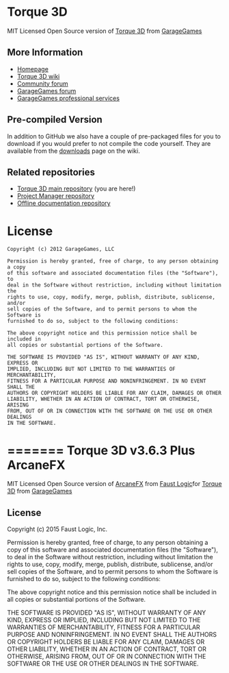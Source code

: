 # Torque 3D

MIT Licensed Open Source version of [Torque 3D](http://torque3d.org) from [GarageGames](http://www.garagegames.com)

## More Information

* [Homepage](http://torque3d.org)
* [Torque 3D wiki](http://wiki.torque3d.org)
* [Community forum](http://forums.torque3d.org)
* [GarageGames forum](http://www.garagegames.com/community/forums)
* [GarageGames professional services](http://services.garagegames.com/)

## Pre-compiled Version

In addition to GitHub we also have a couple of pre-packaged files for you to download if you would prefer to not compile the code yourself.
They are available from the [downloads](http://wiki.torque3d.org/main:downloads) page on the wiki.

## Related repositories

* [Torque 3D main repository](https://github.com/GarageGames/Torque3D) (you are here!)
* [Project Manager repository](https://github.com/GarageGames/Torque3D-ProjectManager)
* [Offline documentation repository](https://github.com/GarageGames/Torque3D-Documentation)

# License

    Copyright (c) 2012 GarageGames, LLC

    Permission is hereby granted, free of charge, to any person obtaining a copy
    of this software and associated documentation files (the "Software"), to
    deal in the Software without restriction, including without limitation the
    rights to use, copy, modify, merge, publish, distribute, sublicense, and/or
    sell copies of the Software, and to permit persons to whom the Software is
    furnished to do so, subject to the following conditions:
    
    The above copyright notice and this permission notice shall be included in
    all copies or substantial portions of the Software.
    
    THE SOFTWARE IS PROVIDED "AS IS", WITHOUT WARRANTY OF ANY KIND, EXPRESS OR
    IMPLIED, INCLUDING BUT NOT LIMITED TO THE WARRANTIES OF MERCHANTABILITY,
    FITNESS FOR A PARTICULAR PURPOSE AND NONINFRINGEMENT. IN NO EVENT SHALL THE
    AUTHORS OR COPYRIGHT HOLDERS BE LIABLE FOR ANY CLAIM, DAMAGES OR OTHER
    LIABILITY, WHETHER IN AN ACTION OF CONTRACT, TORT OR OTHERWISE, ARISING
    FROM, OUT OF OR IN CONNECTION WITH THE SOFTWARE OR THE USE OR OTHER DEALINGS
    IN THE SOFTWARE.
=======
Torque 3D v3.6.3 Plus ArcaneFX
================

MIT Licensed Open Source version of [ArcaneFX](http://arcanefx.com) from [Faust Logic](http://faustlogic.com)for [Torque 3D](http://www.garagegames.com/products/torque-3d) from [GarageGames](http://www.garagegames.com)

License
-------

Copyright (c) 2015 Faust Logic, Inc.

Permission is hereby granted, free of charge, to any person obtaining a copy
of this software and associated documentation files (the "Software"), to
deal in the Software without restriction, including without limitation the
rights to use, copy, modify, merge, publish, distribute, sublicense, and/or
sell copies of the Software, and to permit persons to whom the Software is
furnished to do so, subject to the following conditions:

The above copyright notice and this permission notice shall be included in
all copies or substantial portions of the Software.

THE SOFTWARE IS PROVIDED "AS IS", WITHOUT WARRANTY OF ANY KIND, EXPRESS OR
IMPLIED, INCLUDING BUT NOT LIMITED TO THE WARRANTIES OF MERCHANTABILITY,
FITNESS FOR A PARTICULAR PURPOSE AND NONINFRINGEMENT. IN NO EVENT SHALL THE
AUTHORS OR COPYRIGHT HOLDERS BE LIABLE FOR ANY CLAIM, DAMAGES OR OTHER
LIABILITY, WHETHER IN AN ACTION OF CONTRACT, TORT OR OTHERWISE, ARISING
FROM, OUT OF OR IN CONNECTION WITH THE SOFTWARE OR THE USE OR OTHER DEALINGS
IN THE SOFTWARE.
